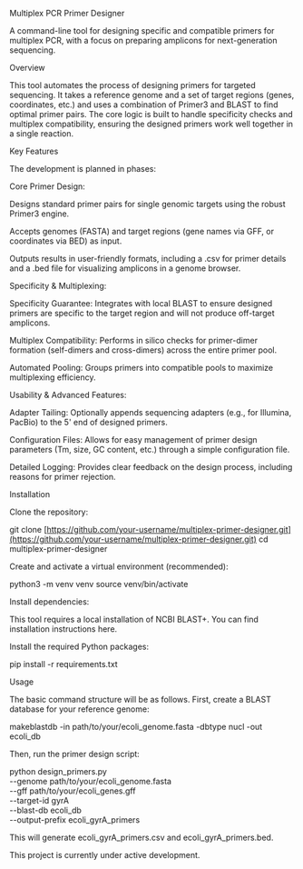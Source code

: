 Multiplex PCR Primer Designer

A command-line tool for designing specific and compatible primers for multiplex PCR, with a focus on preparing amplicons for next-generation sequencing.

Overview

This tool automates the process of designing primers for targeted sequencing. It takes a reference genome and a set of target regions (genes, coordinates, etc.) and uses a combination of Primer3 and BLAST to find optimal primer pairs. The core logic is built to handle specificity checks and multiplex compatibility, ensuring the designed primers work well together in a single reaction.

Key Features

The development is planned in phases:

Core Primer Design:

Designs standard primer pairs for single genomic targets using the robust Primer3 engine.

Accepts genomes (FASTA) and target regions (gene names via GFF, or coordinates via BED) as input.

Outputs results in user-friendly formats, including a .csv for primer details and a .bed file for visualizing amplicons in a genome browser.

Specificity & Multiplexing:

Specificity Guarantee: Integrates with local BLAST to ensure designed primers are specific to the target region and will not produce off-target amplicons.

Multiplex Compatibility: Performs in silico checks for primer-dimer formation (self-dimers and cross-dimers) across the entire primer pool.

Automated Pooling: Groups primers into compatible pools to maximize multiplexing efficiency.

Usability & Advanced Features:

Adapter Tailing: Optionally appends sequencing adapters (e.g., for Illumina, PacBio) to the 5' end of designed primers.

Configuration Files: Allows for easy management of primer design parameters (Tm, size, GC content, etc.) through a simple configuration file.

Detailed Logging: Provides clear feedback on the design process, including reasons for primer rejection.

Installation

Clone the repository:

git clone [https://github.com/your-username/multiplex-primer-designer.git](https://github.com/your-username/multiplex-primer-designer.git)
cd multiplex-primer-designer


Create and activate a virtual environment (recommended):

python3 -m venv venv
source venv/bin/activate


Install dependencies:

This tool requires a local installation of NCBI BLAST+. You can find installation instructions here.

Install the required Python packages:

pip install -r requirements.txt


Usage

The basic command structure will be as follows. First, create a BLAST database for your reference genome:

makeblastdb -in path/to/your/ecoli_genome.fasta -dbtype nucl -out ecoli_db


Then, run the primer design script:

python design_primers.py \
    --genome path/to/your/ecoli_genome.fasta \
    --gff path/to/your/ecoli_genes.gff \
    --target-id gyrA \
    --blast-db ecoli_db \
    --output-prefix ecoli_gyrA_primers


This will generate ecoli_gyrA_primers.csv and ecoli_gyrA_primers.bed.

This project is currently under active development.
